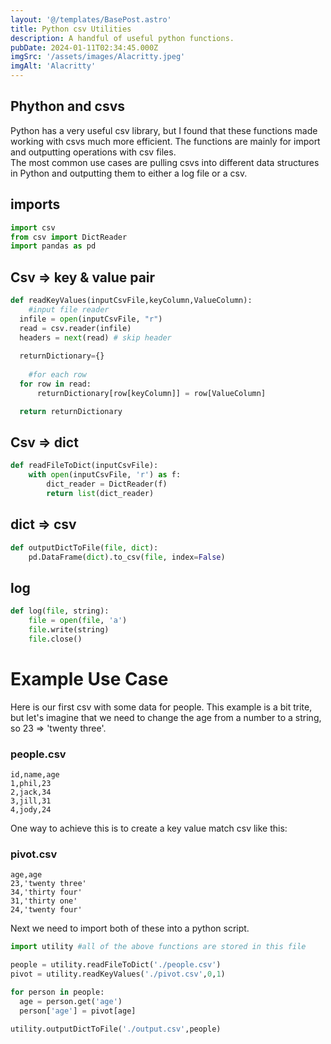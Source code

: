 ```yaml
---
layout: '@/templates/BasePost.astro'
title: Python csv Utilities
description: A handful of useful python functions.
pubDate: 2024-01-11T02:34:45.000Z
imgSrc: '/assets/images/Alacritty.jpeg'
imgAlt: 'Alacritty'
---
```


## Phython and csvs

Python has a very useful csv library, but I found that these
functions made working with csvs much more efficient.  The 
functions are mainly for import and outputting operations with csv files.  
The most common use cases are pulling csvs into different data
structures in Python and outputting them to either a log file or a csv.

## imports
```python
import csv
from csv import DictReader
import pandas as pd

```

## Csv => key & value pair

```python
def readKeyValues(inputCsvFile,keyColumn,ValueColumn):
	#input file reader
  infile = open(inputCsvFile, "r")
  read = csv.reader(infile)
  headers = next(read) # skip header
	
  returnDictionary={}
	
	#for each row
  for row in read:
      returnDictionary[row[keyColumn]] = row[ValueColumn]

  return returnDictionary

```

## Csv => dict

```python
def readFileToDict(inputCsvFile):
    with open(inputCsvFile, 'r') as f:
        dict_reader = DictReader(f)
        return list(dict_reader)

```


## dict => csv
```python
def outputDictToFile(file, dict):
    pd.DataFrame(dict).to_csv(file, index=False)

```

## log
```python
def log(file, string):
    file = open(file, 'a')
    file.write(string)
    file.close()

```

# Example Use Case

Here is our first csv with some data for people.  This example is a bit
trite, but let's imagine that we need to change the age from a number
to a string, so 23 => 'twenty three'.

### people.csv
```csv
id,name,age
1,phil,23
2,jack,34
3,jill,31
4,jody,24
```

One way to achieve this is to create a key value match csv like this:
### pivot.csv
```csv
age,age
23,'twenty three'
34,'thirty four'
31,'thirty one'
24,'twenty four'
```

Next we need to import both of these into a python script.

```python
import utility #all of the above functions are stored in this file

people = utility.readFileToDict('./people.csv')
pivot = utility.readKeyValues('./pivot.csv',0,1)

for person in people:
  age = person.get('age')
  person['age'] = pivot[age] 

utility.outputDictToFile('./output.csv',people)
```











